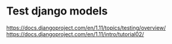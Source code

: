 # Test django models

https://docs.djangoproject.com/en/1.11/topics/testing/overview/
https://docs.djangoproject.com/en/1.11/intro/tutorial02/
